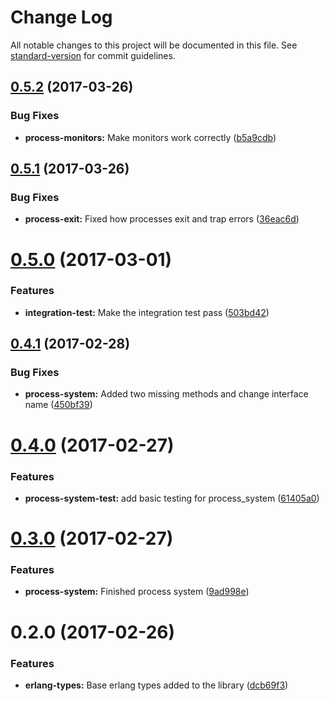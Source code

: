 # Change Log

All notable changes to this project will be documented in this file. See [standard-version](https://github.com/conventional-changelog/standard-version) for commit guidelines.

<a name="0.5.2"></a>
## [0.5.2](https://github.com/aitoroses/erlang-js/compare/v0.5.1...v0.5.2) (2017-03-26)


### Bug Fixes

* **process-monitors:** Make monitors work correctly ([b5a9cdb](https://github.com/aitoroses/erlang-js/commit/b5a9cdb))



<a name="0.5.1"></a>
## [0.5.1](https://github.com/aitoroses/erlang-js/compare/v0.5.0...v0.5.1) (2017-03-26)


### Bug Fixes

* **process-exit:** Fixed how processes exit and trap errors ([36eac6d](https://github.com/aitoroses/erlang-js/commit/36eac6d))



<a name="0.5.0"></a>
# [0.5.0](https://github.com/aitoroses/erlang-js/compare/v0.4.1...v0.5.0) (2017-03-01)


### Features

* **integration-test:** Make the integration test pass ([503bd42](https://github.com/aitoroses/erlang-js/commit/503bd42))



<a name="0.4.1"></a>
## [0.4.1](https://github.com/aitoroses/erlang-js/compare/v0.4.0...v0.4.1) (2017-02-28)


### Bug Fixes

* **process-system:** Added two missing methods and change interface name ([450bf39](https://github.com/aitoroses/erlang-js/commit/450bf39))



<a name="0.4.0"></a>
# [0.4.0](https://github.com/aitoroses/erlang-js/compare/v0.3.0...v0.4.0) (2017-02-27)


### Features

* **process-system-test:** add basic testing for process_system ([61405a0](https://github.com/aitoroses/erlang-js/commit/61405a0))



<a name="0.3.0"></a>
# [0.3.0](https://github.com/aitoroses/erlang-js/compare/v0.2.0...v0.3.0) (2017-02-27)


### Features

* **process-system:** Finished process system ([9ad998e](https://github.com/aitoroses/erlang-js/commit/9ad998e))



<a name="0.2.0"></a>
# 0.2.0 (2017-02-26)


### Features

* **erlang-types:** Base erlang types added to the library ([dcb69f3](https://github.com/aitoroses/erlang-js/commit/dcb69f3))
